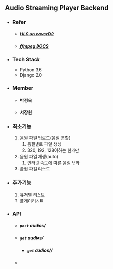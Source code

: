 ## Audio Streaming Player Backend

- ### Refer

  - ##### [HLS on naverD2](https://d2.naver.com/helloworld/7122)

  - ##### [ffmpeg DOCS](https://ffmpeg.org/ffmpeg-formats.html)

- ### Tech Stack

   - Python 3.6
   - Django 2.0

- 
  ### Member
   - #### 박정욱

   - #### 서장원

- ### 최소기능

  1. 음원 파일 업로드(음질 분할)
     1. 음질별로 파일 생성
     2. 320, 192, 128이하는 한개만
  2. 음원 파일 재생(auto)
     1. 인터넷 속도에 따른 음질 변화
  3. 음원 파일 리스트

- ### 추가기능

  1. 유저별 리스트
  2. 플레이리스트

- ### API

  - ##### `post` audios/

  - ##### `get` audios/

    - ##### `get` audios/<id>/

  - ##### 